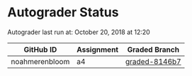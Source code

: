 # Autograder Status
Autograder last run at: October 20, 2018 at 12:20

| GitHub ID | Assignment | Graded Branch |
|-----------|------------|---------------|
| noahmerenbloom | a4 | [graded-8146b7](https://github.com/Fall2018COMP401-001/a4-noahmerenbloom/tree/graded-8146b7) | 
